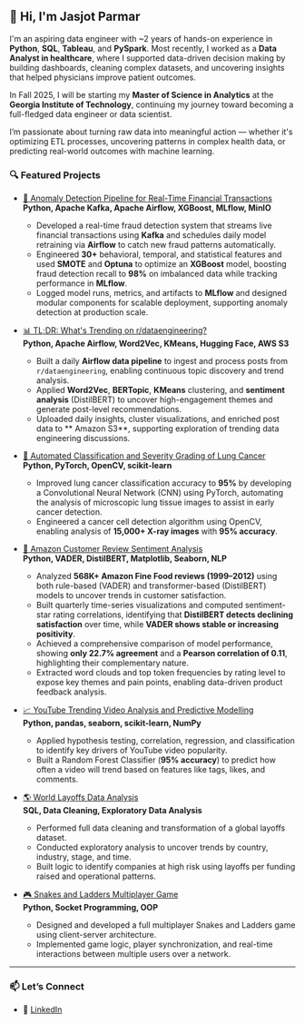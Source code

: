 ## 👋 Hi, I'm Jasjot Parmar

I'm an aspiring data engineer with ~2 years of hands-on experience in **Python**, **SQL**, **Tableau**, and **PySpark**. Most recently, I worked as a **Data Analyst in healthcare**, where I supported data-driven decision making by building dashboards, cleaning complex datasets, and uncovering insights that helped physicians improve patient outcomes.

In Fall 2025, I will be starting my **Master of Science in Analytics** at the **Georgia Institute of Technology**, continuing my journey toward becoming a full-fledged data engineer or data scientist.

I’m passionate about turning raw data into meaningful action — whether it's optimizing ETL processes, uncovering patterns in complex health data, or predicting real-world outcomes with machine learning.


### 🔍 Featured Projects

- [💸 Anomaly Detection Pipeline for Real-Time Financial Transactions](https://github.com/jasjotp/fraud_detection)  
  **Python, Apache Kafka, Apache Airflow, XGBoost, MLflow, MinIO**
  
  - Developed a real-time fraud detection system that streams live financial transactions using **Kafka** and schedules daily model retraining via **Airflow** to catch new fraud patterns automatically.  
  - Engineered **30+** behavioral, temporal, and statistical features and used **SMOTE** and **Optuna** to optimize an **XGBoost** model, boosting fraud detection recall to **98%** on imbalanced data while tracking performance in **MLflow**.
  - Logged model runs, metrics, and artifacts to **MLflow** and designed modular components for scalable deployment, supporting anomaly detection at production scale.

- [📊 TL;DR: What's Trending on r/dataengineering?](https://github.com/jasjotp/reddit-tldr-dataengineering)  
  **Python, Apache Airflow, Word2Vec, KMeans, Hugging Face, AWS S3**
  
  - Built a daily **Airflow data pipeline** to ingest and process posts from `r/dataengineering`, enabling continuous topic discovery and trend analysis.  
  - Applied **Word2Vec**, **BERTopic**, **KMeans** clustering, and **sentiment analysis** (DistilBERT) to uncover high-engagement themes and generate post-level recommendations.  
  - Uploaded daily insights, cluster visualizations, and enriched post data to ** Amazon S3**, supporting exploration of trending data engineering discussions.
  
- [🧠 Automated Classification and Severity Grading of Lung Cancer](https://github.com/jasjotp/Lung-Cancer-Classification-and-Detection)  
  **Python, PyTorch, OpenCV, scikit-learn**
  
  - Improved lung cancer classification accuracy to **95%** by developing a Convolutional Neural Network (CNN) using PyTorch, automating the analysis of microscopic lung tissue images to assist in early cancer detection.  
  - Engineered a cancer cell detection algorithm using OpenCV, enabling analysis of **15,000+ X-ray images** with **95% accuracy**.

- [🛒 Amazon Customer Review Sentiment Analysis](https://github.com/jasjotp/amazon_customer_review_sentiment_analysis)  
  **Python, VADER, DistilBERT, Matplotlib, Seaborn, NLP**
  
  - Analyzed **568K+ Amazon Fine Food reviews (1999–2012)** using both rule-based (VADER) and transformer-based (DistilBERT) models to uncover trends in customer satisfaction.  
  - Built quarterly time-series visualizations and computed sentiment-star rating correlations, identifying that **DistilBERT detects declining satisfaction** over time, while **VADER shows stable or increasing positivity**.  
  - Achieved a comprehensive comparison of model performance, showing **only 22.7% agreement** and a **Pearson correlation of 0.11**, highlighting their complementary nature.  
  - Extracted word clouds and top token frequencies by rating level to expose key themes and pain points, enabling data-driven product feedback analysis.

- [📈 YouTube Trending Video Analysis and Predictive Modelling](https://github.com/jasjotp/Predicting-YouTube-TrendingVideo-Factors)  
  **Python, pandas, seaborn, scikit-learn, NumPy**
  
  - Applied hypothesis testing, correlation, regression, and classification to identify key drivers of YouTube video popularity.  
  - Built a Random Forest Classifier (**95% accuracy**) to predict how often a video will trend based on features like tags, likes, and comments.

- [🌎 World Layoffs Data Analysis](https://github.com/jasjotp/world_layoffs_data_analysis)  
  **SQL, Data Cleaning, Exploratory Data Analysis**
  
  - Performed full data cleaning and transformation of a global layoffs dataset.  
  - Conducted exploratory analysis to uncover trends by country, industry, stage, and time.  
  - Built logic to identify companies at high risk using layoffs per funding raised and operational patterns.

- [🎮 Snakes and Ladders Multiplayer Game](https://github.com/qiandyq/snakesandladders)  
  **Python, Socket Programming, OOP**
  
  - Designed and developed a full multiplayer Snakes and Ladders game using client-server architecture.  
  - Implemented game logic, player synchronization, and real-time interactions between multiple users over a network.

---

### 📫 Let’s Connect

- 📍 [LinkedIn](https://www.linkedin.com/in/jasjotparmar/)
